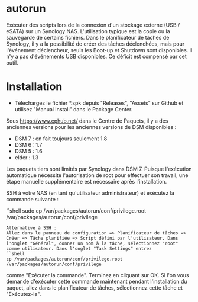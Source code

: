 # autorun
Exécuter des scripts lors de la connexion d'un stockage externe (USB / eSATA) sur un Synology NAS. L'utilisation typique est la copie ou la sauvegarde de certains fichiers. 
Dans le planificateur de tâches de Synology, il y a la possibilité de créer des tâches déclenchées, mais pour l'événement déclencheur, seuls les Boot-up et Shutdown sont disponibles. Il n'y a pas d'événements USB disponibles. Ce déficit est compensé par cet outil.  

# Installation
* Téléchargez le fichier *.spk depuis "Releases", "Assets" sur Github et utilisez "Manual Install" dans le Package Center.

Sous https://www.cphub.net/ dans le Centre de Paquets, il y a des anciennes versions pour les anciennes versions de DSM disponibles :
* DSM 7 : en fait toujours seulement 1.8
* DSM 6 : 1.7
* DSM 5 : 1.6
* elder : 1.3

Les paquets tiers sont limités par Synology dans DSM 7. Puisque l'exécution automatique nécessite l'autorisation de root 
pour effectuer son travail, une étape manuelle supplémentaire est nécessaire après l'installation.

SSH à votre NAS (en tant qu'utilisateur administrateur) et exécutez la commande suivante :

``shell
sudo cp /var/packages/autorun/conf/privilege.root /var/packages/autorun/conf/privilege
```
Alternative à SSH : 
Allez dans le panneau de configuration => Planificateur de tâches => Créer => Tâche planifiée => Script défini par l'utilisateur. Dans l'onglet "Général", donnez un nom à la tâche, sélectionnez "root" comme utilisateur. Dans l'onglet "Task Settings" entrez  
``shell
cp /var/packages/autorun/conf/privilege.root /var/packages/autorun/conf/privilege
```
comme "Exécuter la commande". Terminez en cliquant sur OK. Si l'on vous demande d'exécuter cette commande maintenant pendant l'installation du paquet, allez dans le planificateur de tâches, sélectionnez cette tâche et "Exécutez-la". 

